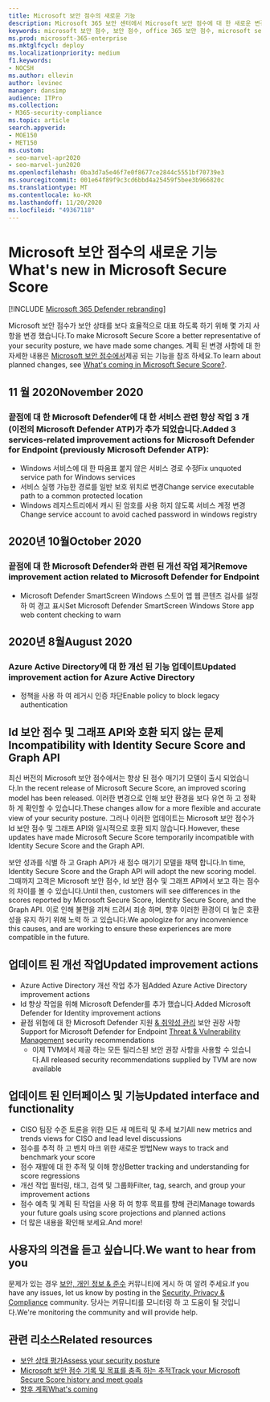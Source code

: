 ```yaml
---
title: Microsoft 보안 점수의 새로운 기능
description: Microsoft 365 보안 센터에서 Microsoft 보안 점수에 대 한 새로운 변경 사항에 대해 설명 합니다.
keywords: microsoft 보안 점수, 보안 점수, office 365 보안 점수, microsoft security 점수, microsoft 365 보안 센터
ms.prod: microsoft-365-enterprise
ms.mktglfcycl: deploy
ms.localizationpriority: medium
f1.keywords:
- NOCSH
ms.author: ellevin
author: levinec
manager: dansimp
audience: ITPro
ms.collection:
- M365-security-compliance
ms.topic: article
search.appverid:
- MOE150
- MET150
ms.custom:
- seo-marvel-apr2020
- seo-marvel-jun2020
ms.openlocfilehash: 0ba3d7a5e46f7e0f8677ce2844c5551bf70739e3
ms.sourcegitcommit: 001e64f89f9c3cd6bbd4a25459f5bee3b966820c
ms.translationtype: MT
ms.contentlocale: ko-KR
ms.lasthandoff: 11/20/2020
ms.locfileid: "49367118"
---
```

# <a name="whats-new-in-microsoft-secure-score"></a><span data-ttu-id="a077b-104">Microsoft 보안 점수의 새로운 기능</span><span class="sxs-lookup"><span data-stu-id="a077b-104">What's new in Microsoft Secure Score</span></span>

[!INCLUDE [Microsoft 365 Defender rebranding](../includes/microsoft-defender.md)]

<span data-ttu-id="a077b-105">Microsoft 보안 점수가 보안 상태를 보다 효율적으로 대표 하도록 하기 위해 몇 가지 사항을 변경 했습니다.</span><span class="sxs-lookup"><span data-stu-id="a077b-105">To make Microsoft Secure Score a better representative of your security posture, we have made some changes.</span></span> <span data-ttu-id="a077b-106">계획 된 변경 사항에 대 한 자세한 내용은 [Microsoft 보안 점수에서](microsoft-secure-score-whats-coming.md)제공 되는 기능을 참조 하세요.</span><span class="sxs-lookup"><span data-stu-id="a077b-106">To learn about planned changes, see [What's coming in Microsoft Secure Score?](microsoft-secure-score-whats-coming.md).</span></span>

## <a name="november-2020"></a><span data-ttu-id="a077b-107">11 월 2020</span><span class="sxs-lookup"><span data-stu-id="a077b-107">November 2020</span></span>

### <a name="added-3-services-related-improvement-actions-for-microsoft-defender-for-endpoint-previously-microsoft-defender-atp"></a><span data-ttu-id="a077b-108">끝점에 대 한 Microsoft Defender에 대 한 서비스 관련 향상 작업 3 개 (이전의 Microsoft Defender ATP)가 추가 되었습니다.</span><span class="sxs-lookup"><span data-stu-id="a077b-108">Added 3 services-related improvement actions for Microsoft Defender for Endpoint (previously Microsoft Defender ATP):</span></span>

- <span data-ttu-id="a077b-109">Windows 서비스에 대 한 따옴표 붙지 않은 서비스 경로 수정</span><span class="sxs-lookup"><span data-stu-id="a077b-109">Fix unquoted service path for Windows services</span></span>
- <span data-ttu-id="a077b-110">서비스 실행 가능한 경로를 일반 보호 위치로 변경</span><span class="sxs-lookup"><span data-stu-id="a077b-110">Change service executable path to a common protected location</span></span>
- <span data-ttu-id="a077b-111">Windows 레지스트리에서 캐시 된 암호를 사용 하지 않도록 서비스 계정 변경</span><span class="sxs-lookup"><span data-stu-id="a077b-111">Change service account to avoid cached password in windows registry</span></span>

## <a name="october-2020"></a><span data-ttu-id="a077b-112">2020년 10월</span><span class="sxs-lookup"><span data-stu-id="a077b-112">October 2020</span></span>

### <a name="remove-improvement-action-related-to-microsoft-defender-for-endpoint"></a><span data-ttu-id="a077b-113">끝점에 대 한 Microsoft Defender와 관련 된 개선 작업 제거</span><span class="sxs-lookup"><span data-stu-id="a077b-113">Remove improvement action related to Microsoft Defender for Endpoint</span></span>

- <span data-ttu-id="a077b-114">Microsoft Defender SmartScreen Windows 스토어 앱 웹 콘텐츠 검사를 설정 하 여 경고 표시</span><span class="sxs-lookup"><span data-stu-id="a077b-114">Set Microsoft Defender SmartScreen Windows Store app web content checking to warn</span></span>

## <a name="august-2020"></a><span data-ttu-id="a077b-115">2020년 8월</span><span class="sxs-lookup"><span data-stu-id="a077b-115">August 2020</span></span>

### <a name="updated-improvement-action-for-azure-active-directory"></a><span data-ttu-id="a077b-116">Azure Active Directory에 대 한 개선 된 기능 업데이트</span><span class="sxs-lookup"><span data-stu-id="a077b-116">Updated improvement action for Azure Active Directory</span></span>

- <span data-ttu-id="a077b-117">정책을 사용 하 여 레거시 인증 차단</span><span class="sxs-lookup"><span data-stu-id="a077b-117">Enable policy to block legacy authentication</span></span>

## <a name="incompatibility-with-identity-secure-score-and-graph-api"></a><span data-ttu-id="a077b-118">Id 보안 점수 및 그래프 API와 호환 되지 않는 문제</span><span class="sxs-lookup"><span data-stu-id="a077b-118">Incompatibility with Identity Secure Score and Graph API</span></span>

<span data-ttu-id="a077b-119">최신 버전의 Microsoft 보안 점수에서는 향상 된 점수 매기기 모델이 출시 되었습니다.</span><span class="sxs-lookup"><span data-stu-id="a077b-119">In the recent release of Microsoft Secure Score, an improved scoring model has been released.</span></span> <span data-ttu-id="a077b-120">이러한 변경으로 인해 보안 환경을 보다 유연 하 고 정확 하 게 확인할 수 있습니다.</span><span class="sxs-lookup"><span data-stu-id="a077b-120">These changes allow for a more flexible and accurate view of your security posture.</span></span> <span data-ttu-id="a077b-121">그러나 이러한 업데이트는 Microsoft 보안 점수가 Id 보안 점수 및 그래프 API와 일시적으로 호환 되지 않습니다.</span><span class="sxs-lookup"><span data-stu-id="a077b-121">However, these updates have made Microsoft Secure Score temporarily incompatible with Identity Secure Score and the Graph API.</span></span>

<span data-ttu-id="a077b-122">보안 성과를 식별 하 고 Graph API가 새 점수 매기기 모델을 채택 합니다.</span><span class="sxs-lookup"><span data-stu-id="a077b-122">In time, Identity Secure Score and the Graph API will adopt the new scoring model.</span></span> <span data-ttu-id="a077b-123">그때까지 고객은 Microsoft 보안 점수, Id 보안 점수 및 그래프 API에서 보고 하는 점수의 차이를 볼 수 있습니다.</span><span class="sxs-lookup"><span data-stu-id="a077b-123">Until then, customers will see differences in the scores reported by Microsoft Secure Score, Identity Secure Score, and the Graph API.</span></span> <span data-ttu-id="a077b-124">이로 인해 불편을 끼쳐 드려서 죄송 하며, 향후 이러한 환경이 더 높은 호환성을 유지 하기 위해 노력 하 고 있습니다.</span><span class="sxs-lookup"><span data-stu-id="a077b-124">We apologize for any inconvenience this causes, and are working to ensure these experiences are more compatible in the future.</span></span>

## <a name="updated-improvement-actions"></a><span data-ttu-id="a077b-125">업데이트 된 개선 작업</span><span class="sxs-lookup"><span data-stu-id="a077b-125">Updated improvement actions</span></span>

- <span data-ttu-id="a077b-126">Azure Active Directory 개선 작업 추가 됨</span><span class="sxs-lookup"><span data-stu-id="a077b-126">Added Azure Active Directory improvement actions</span></span>
- <span data-ttu-id="a077b-127">Id 향상 작업을 위해 Microsoft Defender를 추가 했습니다.</span><span class="sxs-lookup"><span data-stu-id="a077b-127">Added Microsoft Defender for Identity improvement actions</span></span>
- <span data-ttu-id="a077b-128">끝점 위협에 대 한 Microsoft Defender 지원 [& 취약성 관리](https://docs.microsoft.com/windows/security/threat-protection/microsoft-defender-atp/next-gen-threat-and-vuln-mgt) 보안 권장 사항</span><span class="sxs-lookup"><span data-stu-id="a077b-128">Support for Microsoft Defender for Endpoint [Threat & Vulnerability Management](https://docs.microsoft.com/windows/security/threat-protection/microsoft-defender-atp/next-gen-threat-and-vuln-mgt) security recommendations</span></span>
    - <span data-ttu-id="a077b-129">이제 TVM에서 제공 하는 모든 릴리스된 보안 권장 사항을 사용할 수 있습니다.</span><span class="sxs-lookup"><span data-stu-id="a077b-129">All released security recommendations supplied by TVM are now available</span></span>

## <a name="updated-interface-and-functionality"></a><span data-ttu-id="a077b-130">업데이트 된 인터페이스 및 기능</span><span class="sxs-lookup"><span data-stu-id="a077b-130">Updated interface and functionality</span></span>

* <span data-ttu-id="a077b-131">CISO 팀장 수준 토론을 위한 모든 새 메트릭 및 추세 보기</span><span class="sxs-lookup"><span data-stu-id="a077b-131">All new metrics and trends views for CISO and lead level discussions</span></span>
* <span data-ttu-id="a077b-132">점수를 추적 하 고 벤치 마크 위한 새로운 방법</span><span class="sxs-lookup"><span data-stu-id="a077b-132">New ways to track and benchmark your score</span></span>
* <span data-ttu-id="a077b-133">점수 재발에 대 한 추적 및 이해 향상</span><span class="sxs-lookup"><span data-stu-id="a077b-133">Better tracking and understanding for score regressions</span></span>
* <span data-ttu-id="a077b-134">개선 작업 필터링, 태그, 검색 및 그룹화</span><span class="sxs-lookup"><span data-stu-id="a077b-134">Filter, tag, search, and group your improvement actions</span></span>
* <span data-ttu-id="a077b-135">점수 예측 및 계획 된 작업을 사용 하 여 향후 목표를 향해 관리</span><span class="sxs-lookup"><span data-stu-id="a077b-135">Manage towards your future goals using score projections and planned actions</span></span>
* <span data-ttu-id="a077b-136">더 많은 내용을 확인해 보세요.</span><span class="sxs-lookup"><span data-stu-id="a077b-136">And more!</span></span>

## <a name="we-want-to-hear-from-you"></a><span data-ttu-id="a077b-137">사용자의 의견을 듣고 싶습니다.</span><span class="sxs-lookup"><span data-stu-id="a077b-137">We want to hear from you</span></span>

<span data-ttu-id="a077b-138">문제가 있는 경우 [보안, 개인 정보 & 준수](https://techcommunity.microsoft.com/t5/Security-Privacy-Compliance/bd-p/security_privacy) 커뮤니티에 게시 하 여 알려 주세요.</span><span class="sxs-lookup"><span data-stu-id="a077b-138">If you have any issues, let us know by posting in the [Security, Privacy & Compliance](https://techcommunity.microsoft.com/t5/Security-Privacy-Compliance/bd-p/security_privacy) community.</span></span> <span data-ttu-id="a077b-139">당사는 커뮤니티를 모니터링 하 고 도움이 될 것입니다.</span><span class="sxs-lookup"><span data-stu-id="a077b-139">We're monitoring the community and will provide help.</span></span>

## <a name="related-resources"></a><span data-ttu-id="a077b-140">관련 리소스</span><span class="sxs-lookup"><span data-stu-id="a077b-140">Related resources</span></span>

- [<span data-ttu-id="a077b-141">보안 상태 평가</span><span class="sxs-lookup"><span data-stu-id="a077b-141">Assess your security posture</span></span>](microsoft-secure-score-improvement-actions.md)
- [<span data-ttu-id="a077b-142">Microsoft 보안 점수 기록 및 목표를 충족 하는 추적</span><span class="sxs-lookup"><span data-stu-id="a077b-142">Track your Microsoft Secure Score history and meet goals</span></span>](microsoft-secure-score-history-metrics-trends.md)
- [<span data-ttu-id="a077b-143">향후 계획</span><span class="sxs-lookup"><span data-stu-id="a077b-143">What's coming</span></span>](microsoft-secure-score-whats-coming.md)
